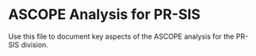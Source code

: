 # ASCOPE Analysis for PR-SIS

Use this file to document key aspects of the ASCOPE analysis for the PR-SIS division.
